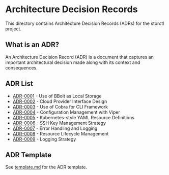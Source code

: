 # Architecture Decision Records

This directory contains Architecture Decision Records (ADRs) for the storctl project.

## What is an ADR?

An Architecture Decision Record (ADR) is a document that captures an important architectural decision made along with its context and consequences.

## ADR List

* [ADR-0001](0001-use-boltdb-as-local-storage.md) - Use of BBolt as Local Storage
* [ADR-0002](0002-cloud-provider-interface.md) - Cloud Provider Interface Design
* [ADR-0003](0003-cli-framework-selection.md) - Use of Cobra for CLI Framework
* [ADR-0004](0004-configuration-management.md) - Configuration Management with Viper
* [ADR-0005](0005-resource-definition-format.md) - Kubernetes-style YAML Resource Definitions
* [ADR-0006](0006-ssh-key-management.md) - SSH Key Management Strategy
* [ADR-0007](0007-error-handling-strategy.md) - Error Handling and Logging
* [ADR-0008](0008-resource-lifecycle-management.md) - Resource Lifecycle Management
* [ADR-0009](0009-logging-strategy.md) - Logging Strategy

## ADR Template

See [template.md](template.md) for the ADR template.
